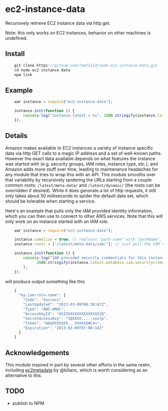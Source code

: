# ec2-instance-data

Recursively retrieve EC2 instance data via http.get.

Note: this only works on EC2 instances, behavior on other machines is undefined.

## Install

```javascript
    git clone https://github.com/femto113/node-ec2-instance-data.git
    cd node-ec2-instance-data
    npm link
```

## Example

```javascript
    var instance = require("ec2-instance-data");

    instance.init(function () {
        console.log("instance.latest = %s", JSON.stringify(instance.latest, null, "  "));
    });
```

## Details

Amazon makes available to EC2 instances a variety of instance specific data via http GET calls to a
magic IP address and a set of well-known paths.  However the exact data available depends on 
what features the instance was started with (e.g. security groups, IAM roles, instance type, etc.),
and Amazon adds more stuff over time, leading to maintenance headaches for any module that tries to wrap
this with an API.  This module smooths over that variability by recursively spidering the URLs starting
from a couple common roots: `/latest/meta-data/` and `/latest/dynamic/` (the roots can be overridden
if desired).  While it does generate a lot of http requests, it still only takes about 50 milliseconds
to spider the default data set, which should be tolerable when starting a service.

Here's an example that pulls only the IAM provided identity information, which you can then use to connect
to other AWS services.  Note that this will only work on an instance started with an IAM role.

```javascript
    var instance = require("ec2-instance-data");

    instance.camelize = true; // replaces "path-name" with "pathName", allowing use of .
    instance.roots = ['/latest/meta-data/iam/']; // just pull the IAM data

    instance.init(function () {
        console.log("IAM provided security credentials for this instance: %s",
              JSON.stringify(instance.latest.metaData.iam.securityCredentials, null, "  ")
        );
    });
```

will produce output something like this

```javascript
    {
      "my-iam-role-name": {
        "Code": "Success",
        "LastUpdated": "2013-03-09T00:38:07Z",
        "Type": "AWS-HMAC",
        "AccessKeyId": "ASIXXXXXXXXXXXXXXX2Q",
        "SecretAccessKey": "SQXXXX.....xxxrp",
        "Token": "AQoDYXXXXX...XXXXXGWC4=",
        "Expiration": "2013-03-09T07:00:14Z"
      }
    }
```

## Acknowledgements

This module inspired in part by several other efforts in the same realm,
including [ec2metadata](https://github.com/kilianc/node-ec2metadata) by @kilianc,
which is worth considering as an alternative to this.

## TODO

- publish to NPM
